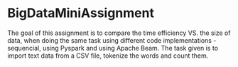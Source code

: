 # BigDataMiniAssignment
The goal of this assignment is to compare the time efficiency VS. the size of data, when doing the same task using different code implementations - sequencial, using Pyspark and using Apache Beam. The task given is to import text data from a CSV file, tokenize the words and count them.
